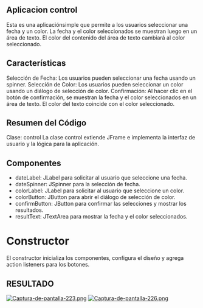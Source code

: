 ## Aplicacion control

Esta es una aplicaciónsimple que permite a los usuarios seleccionar una fecha y un color. La fecha y el color seleccionados se muestran luego en un área de texto. El color del contenido del área de texto cambiará al color seleccionado.

## Características

Selección de Fecha: Los usuarios pueden seleccionar una fecha usando un spinner.
Selección de Color: Los usuarios pueden seleccionar un color usando un diálogo de selección de color.
Confirmación: Al hacer clic en el botón de confirmación, se muestran la fecha y el color seleccionados en un área de texto. El color del texto coincide con el color seleccionado.

## Resumen del Código

Clase: control
La clase control extiende JFrame e implementa la interfaz de usuario y la lógica para la aplicación.

## Componentes

- dateLabel: JLabel para solicitar al usuario que seleccione una fecha.
- dateSpinner: JSpinner para la selección de fecha.
- colorLabel: JLabel para solicitar al usuario que seleccione un color.
- colorButton: JButton para abrir el diálogo de selección de color.
- confirmButton: JButton para confirmar las selecciones y mostrar los resultados.
- resultText: JTextArea para mostrar la fecha y el color seleccionados.

# Constructor

El constructor inicializa los componentes, configura el diseño y agrega action listeners para los botones.


## RESULTADO

[![Captura-de-pantalla-223.png](https://i.postimg.cc/wBSSNtP7/Captura-de-pantalla-223.png)](https://postimg.cc/2q7cR5CD)
[![Captura-de-pantalla-226.png](https://i.postimg.cc/6qhSFMQv/Captura-de-pantalla-226.png)](https://postimg.cc/1VfJqcwm)
